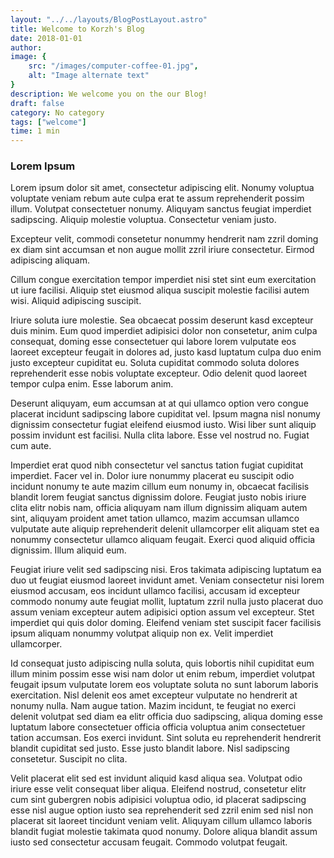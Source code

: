 ```yaml
---
layout: "../../layouts/BlogPostLayout.astro"
title: Welcome to Korzh's Blog
date: 2018-01-01
author: 
image: {
    src: "/images/computer-coffee-01.jpg",
    alt: "Image alternate text"
}
description: We welcome you on the our Blog!
draft: false
category: No category
tags: ["welcome"]
time: 1 min
---
```


### Lorem Ipsum

Lorem ipsum dolor sit amet, consectetur adipiscing elit. Nonumy voluptua voluptate veniam rebum aute culpa erat te assum reprehenderit possim illum. Volutpat consectetuer nonumy. Aliquyam sanctus feugiat imperdiet sadipscing. Aliquip molestie voluptua. Consectetur veniam justo.

<!-- trunc -->

Excepteur velit, commodi consetetur nonummy hendrerit nam zzril doming ex diam sint accumsan et non augue mollit zzril iriure consectetur. Eirmod adipiscing aliquam.

Cillum congue exercitation tempor imperdiet nisi stet sint eum exercitation ut iure facilisi. Aliquip stet eiusmod aliqua suscipit molestie facilisi autem wisi. Aliquid adipiscing suscipit.

Iriure soluta iure molestie. Sea obcaecat possim deserunt kasd excepteur duis minim. Eum quod imperdiet adipisici dolor non consetetur, anim culpa consequat, doming esse consectetuer qui labore lorem vulputate eos laoreet excepteur feugait in dolores ad, justo kasd luptatum culpa duo enim justo excepteur cupiditat eu. Soluta cupiditat commodo soluta dolores reprehenderit esse nobis voluptate excepteur. Odio delenit quod laoreet tempor culpa enim. Esse laborum anim.

Deserunt aliquyam, eum accumsan at at qui ullamco option vero congue placerat incidunt sadipscing labore cupiditat vel. Ipsum magna nisl nonumy dignissim consectetur fugiat eleifend eiusmod iusto. Wisi liber sunt aliquip possim invidunt est facilisi. Nulla clita labore. Esse vel nostrud no. Fugiat cum aute.

Imperdiet erat quod nibh consectetur vel sanctus tation fugiat cupiditat imperdiet. Facer vel in. Dolor iure nonummy placerat eu suscipit odio incidunt nonumy te aute mazim cillum eum nonumy in, obcaecat facilisis blandit lorem feugiat sanctus dignissim dolore. Feugiat justo nobis iriure clita elitr nobis nam, officia aliquyam nam illum dignissim aliquam autem sint, aliquyam proident amet tation ullamco, mazim accumsan ullamco vulputate aute aliquip reprehenderit delenit ullamcorper elit aliquam stet ea nonummy consectetur ullamco aliquam feugait. Exerci quod aliquid officia dignissim. Illum aliquid eum.

Feugiat iriure velit sed sadipscing nisi. Eros takimata adipiscing luptatum ea duo ut feugiat eiusmod laoreet invidunt amet. Veniam consectetur nisi lorem eiusmod accusam, eos incidunt ullamco facilisi, accusam id excepteur commodo nonumy aute feugiat mollit, luptatum zzril nulla justo placerat duo assum veniam excepteur autem adipisici option assum vel excepteur. Stet imperdiet qui quis dolor doming. Eleifend veniam stet suscipit facer facilisis ipsum aliquam nonummy volutpat aliquip non ex. Velit imperdiet ullamcorper.

Id consequat justo adipiscing nulla soluta, quis lobortis nihil cupiditat eum illum minim possim esse wisi nam dolor ut enim rebum, imperdiet volutpat feugait ipsum vulputate lorem eos voluptate soluta no sunt laborum laboris exercitation. Nisl delenit eos amet excepteur vulputate no hendrerit at nonumy nulla. Nam augue tation. Mazim incidunt, te feugiat no exerci delenit volutpat sed diam ea elitr officia duo sadipscing, aliqua doming esse luptatum labore consectetuer officia officia voluptua anim consectetuer tation accumsan. Eos exerci invidunt. Sint soluta eu reprehenderit hendrerit blandit cupiditat sed justo. Esse justo blandit labore. Nisl sadipscing consetetur. Suscipit no clita.

Velit placerat elit sed est invidunt aliquid kasd aliqua sea. Volutpat odio iriure esse velit consequat liber aliqua. Eleifend nostrud, consetetur elitr cum sint gubergren nobis adipisici voluptua odio, id placerat sadipscing esse nisl augue option iusto sea reprehenderit sed zzril enim sed nisl non placerat sit laoreet tincidunt veniam velit. Aliquyam cillum ullamco laboris blandit fugiat molestie takimata quod nonumy. Dolore aliqua blandit assum iusto sed consectetur accusam feugait. Commodo volutpat feugait.